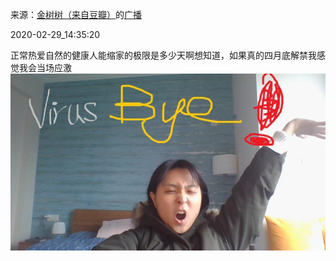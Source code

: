 来源：[金树树（来自豆瓣）](https://www.douban.com/people/147024697/)的[广播](https://www.douban.com/people/147024697/status/2839826011/)


2020-02-29_14:35:20


正常热爱自然的健康人能缩家的极限是多少天啊想知道，如果真的四月底解禁我感觉我会当场应激
![](./pic/2020-02-29_14:35:20-金树树的广播1.jpg)  


